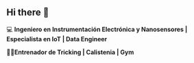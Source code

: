 ## Hi there 👋

💻 **Ingeniero en Instrumentación Electrónica y Nanosensores | Especialista en IoT | Data Engineer**

🤸‍♂️**Entrenador de Tricking | Calistenia | Gym**
